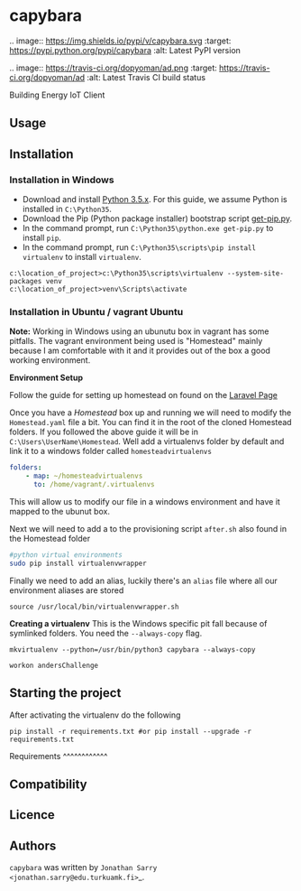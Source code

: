 capybara
========

.. image:: https://img.shields.io/pypi/v/capybara.svg
    :target: https://pypi.python.org/pypi/capybara
    :alt: Latest PyPI version

.. image:: https://travis-ci.org/dopyoman/ad.png
   :target: https://travis-ci.org/dopyoman/ad
   :alt: Latest Travis CI build status

Building Energy IoT Client

Usage
-----

Installation
------------

### Installation in Windows

* Download and install [Python
  3.5.x](https://www.python.org/ftp/python/3.5.3/python-3.5.3.exe).  For this
  guide, we assume Python is installed in `C:\Python35`.
* Download the Pip (Python package installer) bootstrap script
  [get-pip.py](https://bootstrap.pypa.io/get-pip.py).
* In the command prompt, run `C:\Python35\python.exe get-pip.py` to install
  `pip`.
* In the command prompt, run `C:\Python35\scripts\pip install virtualenv` to
  install `virtualenv`.

```
c:\location_of_project>c:\Python35\scripts\virtualenv --system-site-packages venv
c:\location_of_project>venv\Scripts\activate
```


### Installation in Ubuntu / vagrant Ubuntu

**Note:** Working in Windows using an ubunutu box in vagrant has some pitfalls. The vagrant environment being used is "Homestead" mainly because I am comfortable with it and it provides out of the box a good working environment. 

**Environment Setup**

Follow the guide for setting up homestead on found on the [Laravel Page](https://laravel.com/docs/5.5/homestead) 

Once you have a *Homestead* box up and running we will need to modify the `Homestead.yaml` file a bit. You can find it in the root of the cloned Homestead folders. If you followed the above guide it will be in `C:\Users\UserName\Homestead`. Well add a virtualenvs folder by default and link it to a windows folder called `homesteadvirtualenvs`
```yaml
folders:
    - map: ~/homesteadvirtualenvs
      to: /home/vagrant/.virtualenvs
```

This will allow us to modify our file in a windows environment and have it mapped to the ubunut box.

Next we will need to add a to the provisioning script `after.sh` also found in the Homestead folder
```bash
#python virtual environments
sudo pip install virtualenvwrapper
```

Finally we need to add an alias, luckily there's an `alias` file where all our environment aliases are stored
```
source /usr/local/bin/virtualenvwrapper.sh
```

**Creating a virtualenv**
This is the Windows specific pit fall because of symlinked folders. You need the `--always-copy` flag.
```
mkvirtualenv --python=/usr/bin/python3 capybara --always-copy
```


```
workon andersChallenge
```

Starting the project
--------------------

After activating the virtualenv do the following

```
pip install -r requirements.txt #or pip install --upgrade -r requirements.txt
```


Requirements
^^^^^^^^^^^^

Compatibility
-------------

Licence
-------

Authors
-------

`capybara` was written by `Jonathan Sarry <jonathan.sarry@edu.turkuamk.fi>`_.
